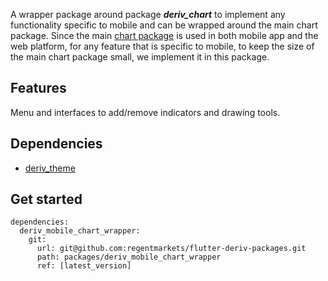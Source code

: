A wrapper package around package _**deriv_chart**_ to implement any functionality specific to mobile and can be wrapped around the main chart package.
Since the main [chart package](https://github.com/regentmarkets/flutter-chart) is used in both mobile app and the web platform, for any feature that is specific to mobile, to keep the size of the main chart package small, we implement it in this package.

## Features
Menu and interfaces to add/remove indicators and drawing tools.

## Dependencies
- [deriv_theme](https://github.com/regentmarkets/flutter-deriv-packages/tree/master/packages/deriv_theme)

## Get started
```
dependencies:
  deriv_mobile_chart_wrapper:
    git:
      url: git@github.com:regentmarkets/flutter-deriv-packages.git
      path: packages/deriv_mobile_chart_wrapper
      ref: [latest_version]
```
